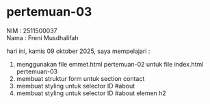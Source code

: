 # pertemuan-03

NIM : 2511500037<br>
Nama : Freni Musdhalifah<br>

hari ini, kamis 09 oktober 2025, saya mempelajari :
<ol>
<li>menggunakan file emmet.html pertemuan-02 untuk file  index.html pertemuan-03</li>
<li>membuat struktur form untuk section contact</li>
<li>membuat styling untuk selector ID #about</li>
<li>membuat styling untuk selector ID #about elemen h2</li>
</ol>
